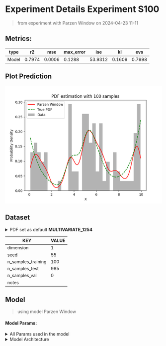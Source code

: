 # Experiment Details Experiment S100
> from experiment with Parzen Window
> on 2024-04-23 11-11
## Metrics:
                                                                   
| type  | r2     | mse    | max_error | ise     | kl     | evs    |
|-------|--------|--------|-----------|---------|--------|--------|
| Model | 0.7974 | 0.0006 | 0.1288    | 53.9312 | 0.1609 | 0.7998 |
                                                                   
## Plot Prediction

<img src="pdf_c53a7790.png">

## Dataset

<details><summary>PDF set as default <b>MULTIVARIATE_1254</b></summary>

#### Dimension 1
                                      
| type        | rate | weight |      |
|-------------|------|--------|------|
| exponential | 1    | 0.2    |      |
| logistic    | 4    | 0.8    | 0.25 |
| logistic    | 5.5  | 0.7    | 0.3  |
| exponential | -1   | 0.25   | -10  |
                                      
</details>
                              
| KEY                | VALUE |
|--------------------|-------|
| dimension          | 1     |
| seed               | 55    |
| n_samples_training | 100   |
| n_samples_test     | 985   |
| n_samples_val      | 0     |
| notes              |       |
                              
## Model
> using model Parzen Window
#### Model Params:
<details><summary>All Params used in the model </summary>

                            
| KEY | VALUE              |
|-----|--------------------|
| h   | 0.3795311935073519 |
                            
</details>

<details><summary>Model Architecture </summary>

ParzenWindow_Model(h=0.3795311935073519, training=array([9.375019 , 4.89003  , 7.043401 , 4.748877 , 5.748054 , 5.605426 ,
       6.239142 , 5.282705 , 1.641122 , 3.493585 , 4.750192 , 8.015665 ,
       0.5006845, 9.587764 , 0.8132093, 9.651385 , 5.882876 , 6.88925  ,
       2.858302 , 5.293085 , 6.54212  , 0.2657254, 1.531607 , 1.506608 ,
       0.4734116, 3.83722  , 1.223035 , 0.5484621, 9.784623 , 4.383124 ,
       6.552904 , 5.888731 , 9.298379 , 7.810104 , 6.600198 , 9.338509 ,
       8.173691 , 5.240142 , 4.883665 , 5.641452 , 5.511702 , 4.965811 ,
       5.190994 , 7.525979 , 9.414033 , 9.657895 , 4.988422 , 4.951302 ,
       6.273207 , 6.338143 , 7.775173 , 3.791577 , 3.496196 , 6.552608 ,
       0.3022147, 8.570589 , 1.646756 , 5.63117  , 3.683106 , 4.252203 ,
       5.754482 , 5.763502 , 9.948655 , 3.714111 , 0.1416469, 4.056597 ,
       3.679692 , 6.298438 , 9.571859 , 5.835233 , 5.729426 , 3.518163 ,
       0.1106241, 1.238817 , 5.517597 , 7.60978  , 9.756414 , 0.684745 ,
       1.189607 , 8.774345 , 0.7314637, 9.668651 , 5.21973  , 0.4543669,
       6.468749 , 3.763526 , 9.799669 , 3.564373 , 0.7663018, 4.9125   ,
       9.371791 , 5.182179 , 6.928803 , 7.578432 , 5.23332  , 5.118826 ,
       9.754563 , 6.202972 , 9.7777   , 0.7636761]))
</details>

